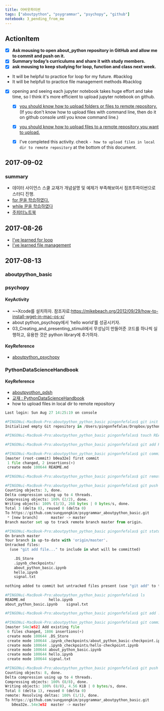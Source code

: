 ```yaml
---
title: 어바웃파이썬
tags: ["aboutpython", "psygrammar", "psychopy", "github"]
notebook: 3_pending_from_me
---
```


## ActionItem

  * [x]  **Ask mousing to open about_python repository in GitHub and allow me to commit and push on it.**
  * [x] **Summary today’s curriculums and share it with study members.**
  * [x]  **ask mousing to keep studying for loop, function and class next week.**
  * It will be helpful to practice for loop for my future. #backlog
  * It will be helpfull to practice file management methods #backlog
  * [x] opening and seeing each jupyter notebook takes huge effort and take time, so I think it's more efficient to upload jupyter notebook on github.
    * [x] [you should know how to upload folders or files to remote repository.](https://help.github.com/articles/adding-a-file-to-a-repository-using-the-command-line/)(If you don't know how to upload files with command line, then do it on github console until you know command line.) 
    * [x] [you should know how to upload files to a remote repository you want to upload.](https://www.evernote.com/Home.action?login=true&prompt=none&authuser=1#n=c1bcab42-6c06-4d2e-aa13-a7034ba8d1a6&ses=4&sh=2&sds=5&)
    * [x] I've completed this activity. check `- how to upload files in local dir to remote repository` at the bottom of this document. 

  
## 2017-09-02

### summary

- 데이터 사이언스 스쿨 교재가 개념설명 및 예제가 부족해보여서 점프투파이썬으로 스터디 진행.
- [for 문을 학습하였다.](https://wikidocs.net/20)
- [while 문을 학습하였다](https://wikidocs.net/21)
- [주피터노트북](https://github.com/sungyongkim/psygrammar_aboutpython_basic/blob/master/aboutpython_basic_jumptopython_20170902.ipynb)

## 2017-08-26

  * [I’ve learned ](https://github.com/sungyongkim/psygrammar_aboutpython_basic/blob/master/about_python_basic.ipynb)[for loop](https://github.com/sungyongkim/psygrammar_aboutpython_basic/blob/master/about_python_basic.ipynb)
  * [I’ve learned file management](https://github.com/sungyongkim/psygrammar_aboutpython_psychopy/blob/master/aboutpython_psychopy/aboutpython_psychopy/setup.ipynb)

## 2017-08-13


### aboutpython_basic

### psychopy

#### KeyActivity

  * ~~Xcode를 설치하자. 참조자료:<https://mikebeach.org/2012/09/29/how-to-install-wget-in-mac-os-x/>
  * about python_psychopy에서 ‘hello world’를 성공시키자. 
  * 03_Creating_and_presenting_stimuli에서 무성님이 만들어준 코드를 하나씩 실행하고, 유용한 것은 python library에 추가하자. 

#### KeyReference

  * [aboutpython_psychopy](http://localhost:8891/notebooks/psygrammar/aboutpython_psychopy-master/aboutpython_psychopy.ipynb)

### PythonDataScienceHandbook

#### KeyReference

  * [aboutpyothon_pdsh](http://localhost:8890/notebooks/psygrammar/aboutpython_pdsh/aboutpython_pdsh.ipynb)
  * [교재 : PythonDataScienceHandbook](https://github.com/jakevdp/PythonDataScienceHandbook)
  * how to upload files in local dir to remote repository
```python
Last login: Sun Aug 27 14:25:19 on console  
  
#PINGONui-MacBook-Pro:aboutpython_python_basic pingonfefalas$ git init  
Initialized empty Git repository in /Users/pingonfefalas/Dropbox/python/psygrammar/aboutpython_python_basic/.git/  
  
#PINGONui-MacBook-Pro:aboutpython_python_basic pingonfefalas$ touch README.md  
  
#PINGONui-MacBook-Pro:aboutpython_python_basic pingonfefalas$ git add README.md  
  
#PINGONui-MacBook-Pro:aboutpython_python_basic pingonfefalas$ git commit -m "first commit"  
[master (root-commit) b0ea32e] first commit  
 1 file changed, 2 insertions(+)  
 create mode 100644 README.md  
  
#PINGONui-MacBook-Pro:aboutpython_python_basic pingonfefalas$ git remote add origin https://github.com/sungyongkim/psygrammar_aboutpython_basic.git  
  
#PINGONui-MacBook-Pro:aboutpython_python_basic pingonfefalas$ git push -u origin master  
Counting objects: 3, done.  
Delta compression using up to 4 threads.  
Compressing objects: 100% (2/2), done.  
Writing objects: 100% (3/3), 268 bytes | 0 bytes/s, done.  
Total 3 (delta 0), reused 0 (delta 0)  
To https://github.com/sungyongkim/psygrammar_aboutpython_basic.git  
 * [new branch]      master -> master  
Branch master set up to track remote branch master from origin.  
  
#PINGONui-MacBook-Pro:aboutpython_python_basic pingonfefalas$ git status  
On branch master  
Your branch is up-to-date with 'origin/master'.  
Untracked files:  
  (use "git add file..." to include in what will be committed)  
  
    .DS_Store  
    .ipynb_checkpoints/  
    about_python_basic.ipynb  
    hello.ipynb  
    signal.txt  
  
nothing added to commit but untracked files present (use "git add" to track)  
  
#PINGONui-MacBook-Pro:aboutpython_python_basic pingonfefalas$ ls  
README.md           hello.ipynb  
about_python_basic.ipynb    signal.txt  
  
#PINGONui-MacBook-Pro:aboutpython_python_basic pingonfefalas$ git add .  
  
#PINGONui-MacBook-Pro:aboutpython_python_basic pingonfefalas$ git commit -m "Add existing file"  
[master 54e3e52] Add existing file  
 6 files changed, 1806 insertions(+)  
 create mode 100644 .DS_Store  
 create mode 100644 .ipynb_checkpoints/about_python_basic-checkpoint.ipynb  
 create mode 100644 .ipynb_checkpoints/hello-checkpoint.ipynb  
 create mode 100644 about_python_basic.ipynb  
 create mode 100644 hello.ipynb  
 create mode 100644 signal.txt  
  
#PINGONui-MacBook-Pro:aboutpython_python_basic pingonfefalas$ git push origin  
Counting objects: 8, done.  
Delta compression using up to 4 threads.  
Compressing objects: 100% (8/8), done.  
Writing objects: 100% (8/8), 4.56 KiB | 0 bytes/s, done.  
Total 8 (delta 1), reused 0 (delta 0)  
remote: Resolving deltas: 100% (1/1), done.  
To https://github.com/sungyongkim/psygrammar_aboutpython_basic.git  
   b0ea32e..54e3e52  master -> master  
```
